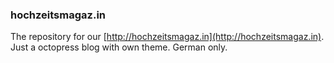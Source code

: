 ### hochzeitsmagaz.in

The repository for our [http://hochzeitsmagaz.in](http://hochzeitsmagaz.in). Just a octopress blog with own theme. German only.